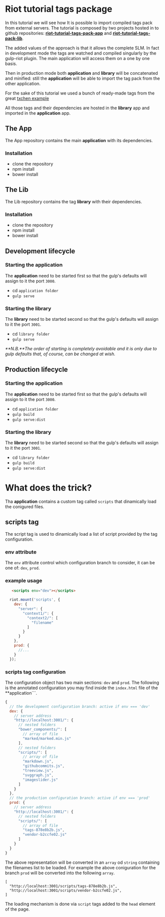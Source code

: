 # Riot tutorial tags package

In this tutorial we will see how It is possible lo import compiled tags pack from external servers. The tutorial is composed by two projects hosted in to github repositories: [**riot-tutorial-tags-pack-app**](https://github.com/ivan-saorin/riot-tutorial-tags-pack-app) and [**riot-tutorial-tags-pack-lib**](https://github.com/ivan-saorin/riot-tutorial-tags-pack-lib).

The added values of the approach is that it allows the complete SLM. In fact in development mode the tags are watched and compiled singularly by the gulp-riot plugin. The main application will access them on a one by one basis.

Then in production mode both **application** and **library** will be concatenated and minified: still the **application** will be able to import the tag pack from the other application.

For the sake of this tutorial we used a bunch of ready-made tags from the great [txchen example](https://github.com/txchen/feplay/tree/gh-pages/riot_vue)

All those tags and their dependencies are hosted in the **library** app and imported in the **application** app.

## The App
The App repository contains the main **application** with its dependencies.

### Installation
* clone the repository
* npm install
* bower install

## The Lib
The Lib repository contains the tag **library** with their dependencies.

### Installation
* clone the repository
* npm install
* bower install

## Development lifecycle
### Starting the application
The **application** need to be started first so that the gulp's defaults will assign to it the port ```3000```.
* cd ```application folder```
* ```gulp serve```
### Starting the library
The **library** need to be started second so that the gulp's defaults will assign to it the port ```3001```.
* cd ```library folder```
* ```gulp serve```

_**N.B.**The order of starting is completely avoidable and it is only due to gulp defaults that, of course, can be changed at wish._

## Production lifecycle
### Starting the application
The **application** need to be started first so that the gulp's defaults will assign to it the port ```3000```.
* cd ```application folder```
* ```gulp build```
* ```gulp serve:dist```
### Starting the library
The **library** need to be started second so that the gulp's defaults will assign to it the port ```3001```.
* cd ```library folder```
* ```gulp build```
* ```gulp serve:dist```

# What does the trick?
Tha **application** contains a custom tag called ```scripts``` that dinamically load the conigured files.

## scripts tag
The script tag is used to dinamically load a list of script provided by the tag configuration.

### env attribute
The ```env``` attribute control which configuration branch to consider, it can be one of: ```dev```, ```prod```.
### example usage
```html
   <scripts env="dev"></scripts>
```

```javascript
  riot.mount('scripts', {
    dev: {
      "server": {
        "context1/": {
          "context2/": [
            "filename"
          ]
        }
      }
    },
    prod: {
      //...
    }
  });

```

### scripts tag configuration
The configuration object has two main sections: ```dev``` and ```prod```.
The following is the annotated configuration you may find inside the ```index.html``` file of the **application```.

```javascript
{
  // the development configuration branch: active if env === 'dev'
  dev: {
    // server address
    "http://localhost:3001/": {
      // nested folders
      "bower_components/": [
        // array of file
        "marked/marked.min.js"
      ],
      // nested folders
      "scripts/": [
        // array of file
        "markdown.js",
        "githubcommits.js",
        "treeview.js",
        "svggraph.js",
        "imageslider.js"
      ]
    }
  },
  // the production configuration branch: active if env === 'prod'
  prod: {
    // server address
    "http://localhost:3001/": {
      // nested folders
      "scripts/": [
        // array of file
        "tags-878e8b2b.js",
        "vendor-b2ccfe02.js"
      ]
    }
  }
}
```

The above representation will be converted in an ```array``` od ```string``` containing the filenames list to be loaded.
For example the above coniguration for the branch
```prod``` will be converted into the following ```array```.

```jaavscript
[
  "http://localhost:3001/scripts/tags-878e8b2b.js",
  "http://localhost:3001/scripts/vendor-b2ccfe02.js",
]
```

The loading mechanism is done via ```script``` tags added to the ```head``` element of the page.
